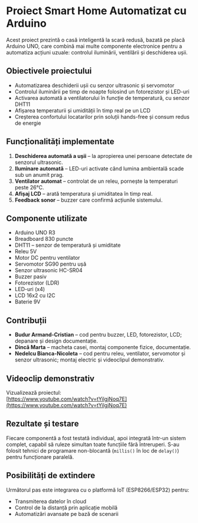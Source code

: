 #  Proiect Smart Home Automatizat cu Arduino

Acest proiect prezintă o casă inteligentă la scară redusă, bazată pe placă Arduino UNO, care combină mai multe componente electronice pentru a automatiza acțiuni uzuale: controlul iluminării, ventilării și deschiderea ușii.

##  Obiectivele proiectului

- Automatizarea deschiderii ușii cu senzor ultrasonic și servomotor
- Controlul iluminării pe timp de noapte folosind un fotorezistor și LED-uri
- Activarea automată a ventilatorului în funcție de temperatură, cu senzor DHT11
- Afișarea temperaturii și umidității în timp real pe un LCD
- Creșterea confortului locatarilor prin soluții hands-free și consum redus de energie

##  Funcționalități implementate

1. **Deschiderea automată a ușii** – la apropierea unei persoane detectate de senzorul ultrasonic.
2. **Iluminare automată** – LED-uri activate când lumina ambientală scade sub un anumit prag.
3. **Ventilator automat** – controlat de un releu, pornește la temperaturi peste 26°C.
4. **Afișaj LCD** – arată temperatura și umiditatea în timp real.
5. **Feedback sonor** – buzzer care confirmă acțiunile sistemului.

##  Componente utilizate

- Arduino UNO R3
- Breadboard 830 puncte
- DHT11 – senzor de temperatură și umiditate
- Releu 5V
- Motor DC pentru ventilator
- Servomotor SG90 pentru ușă
- Senzor ultrasonic HC-SR04
- Buzzer pasiv
- Fotorezistor (LDR)
- LED-uri (x4)
- LCD 16x2 cu I2C
- Baterie 9V

##  Contribuții

- **Budur Armand-Cristian** – cod pentru buzzer, LED, fotorezistor, LCD; depanare și design documentație.
- **Dincă Marta** – macheta casei, montaj componente fizice, documentație.
- **Nedelcu Bianca-Nicoleta** – cod pentru releu, ventilator, servomotor și senzor ultrasonic; montaj electric și videoclipul demonstrativ.

##  Videoclip demonstrativ

 Vizualizează proiectul:  
[https://www.youtube.com/watch?v=tYilgjNoq7E](https://www.youtube.com/watch?v=tYilgjNoq7E)

##  Rezultate și testare

Fiecare componentă a fost testată individual, apoi integrată într-un sistem complet, capabil să ruleze simultan toate funcțiile fără întreruperi. S-au folosit tehnici de programare non-blocantă (`millis()` în loc de `delay()`) pentru funcționare paralelă.

##  Posibilități de extindere

Următorul pas este integrarea cu o platformă IoT (ESP8266/ESP32) pentru:

- Transmiterea datelor în cloud
- Control de la distanță prin aplicație mobilă
- Automatizări avansate pe bază de scenarii


